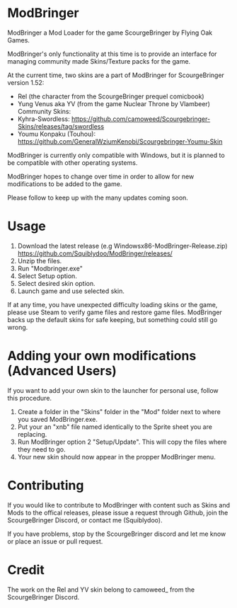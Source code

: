# ModBringer
ModBringer a Mod Loader for the game ScourgeBringer by Flying Oak Games.

ModBringer's only functionality at this time is to provide an interface for managing community made Skins/Texture packs for the game.

At the current time, two skins are a part of ModBringer for ScourgeBringer version 1.52:
- Rel (the character from the ScourgeBringer prequel comicbook)
- Yung Venus aka YV (from the game Nuclear Throne by Vlambeer)
Community Skins:
- Kyhra-Swordless: https://github.com/camoweed/Scourgebringer-Skins/releases/tag/swordless
- Youmu Konpaku (Touhou): https://github.com/GeneralWziumKenobi/Scourgebringer-Youmu-Skin


ModBringer is currently only compatible with Windows, but it is planned to be compatible with other operating systems.

ModBringer hopes to change over time in order to allow for new modifications to be added to the game. 

Please follow to keep up with the many updates coming soon.

# Usage
1. Download the latest release (e.g Windowsx86-ModBringer-Release.zip) https://github.com/Squiblydoo/ModBringer/releases/
2. Unzip the files.
3. Run "Modbringer.exe"
4. Select Setup option.
5. Select desired skin option.
6. Launch game and use selected skin.

If at any time, you have unexpected difficulty loading skins or the game, please use Steam to verify game files and restore game files. 
ModBringer backs up the default skins for safe keeping, but something could still go wrong.

# Adding your own modifications (Advanced Users)
If you want to add your own skin to the launcher for personal use, follow this procedure.
1. Create a folder in the "Skins" folder in the "Mod" folder next to where you saved ModBringer.exe.
2. Put your an "xnb" file named identically to the Sprite sheet you are replacing.
3. Run ModBringer option 2 "Setup/Update". This will copy the files where they need to go.
4. Your new skin should now appear in the propper ModBringer menu.

# Contributing
If you would like to contribute to ModBringer with content such as Skins and Mods to the offical releases, please issue a request through Github, join the ScourgeBringer Discord, or contact me (Squiblydoo).

If you have problems, stop by the ScourgeBringer discord and let me know or place an issue or pull request.

# Credit
The work on the Rel and YV skin belong to camoweed_ from the ScourgeBringer Discord.
